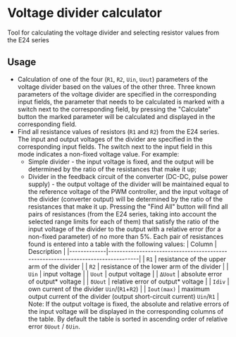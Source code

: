 # Voltage divider calculator

Tool for calculating the voltage divider and selecting resistor values from the E24 series



## Usage

* Calculation of one of the four (`R1`, `R2`, `Uin`, `Uout`) parameters of the voltage divider based on the values of the other three.
  Three known parameters of the voltage divider are specified in the corresponding input fields, the parameter that needs to be calculated is marked with a switch next to the corresponding field, by pressing the "Calculate" button the marked parameter will be calculated and displayed in the corresponding field.
* Find all resistance values of resistors (`R1` and `R2`) from the E24 series.
  The input and output voltages of the divider are specified in the corresponding input fields. The switch next to the input field in this mode indicates a non-fixed voltage value. For example:
  - Simple divider - the input voltage is fixed, and the output will be determined by the ratio of the resistances that make it up;
  - Divider in the feedback circuit of the converter (DC-DC, pulse power supply) - the output voltage of the divider will be maintained equal to the reference voltage of the PWM controller, and the input voltage of the divider (converter output) will be determined by the ratio of the resistances that make it up.
  Pressing the "Find All" button will find all pairs of resistances (from the E24 series, taking into account the selected range limits for each of them) that satisfy the ratio of the input voltage of the divider to the output with a relative error (for a non-fixed parameter) of no more than 5%.
  Each pair of resistances found is entered into a table with the following values:
  | Column      | Description                                                                     |
  |-------------|---------------------------------------------------------------------------------|
  | `R1`        | resistance of the upper arm of the divider                                      |
  | `R2`        | resistance of the lower arm of the divider                                      |
  | `Uin`       | input voltage                                                                   |
  | `Uout`      | output voltage                                                                  |
  | `ΔUout`     | absolute error of output* voltage                                               |
  | `δUout`     | relative error of output* voltage                                               |
  | `Idiv`      | own current of the divider `Uin`/(`R1`+`R2`)                                    |
  | `Iout(max)` | maximum output current of the divider (output short-circuit current) `Uin`/`R1` |
  Note: If the output voltage is fixed, the absolute and relative errors of the input voltage will be displayed in the corresponding columns of the table.
  By default the table is sorted in ascending order of relative error `δUout` / `δUin`.